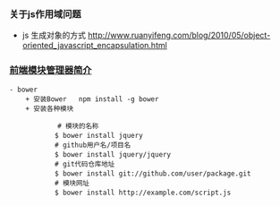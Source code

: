 ### 关于js作用域问题


- js 生成对象的方式
    http://www.ruanyifeng.com/blog/2010/05/object-oriented_javascript_encapsulation.html 


### [前端模块管理器简介](http://www.ruanyifeng.com/blog/2014/09/package-management.html)

    - bower
        + 安装Bower   npm install -g bower
        + 安装各种模块  

                # 模块的名称
            　　$ bower install jquery
            　　# github用户名/项目名
            　　$ bower install jquery/jquery
            　　# git代码仓库地址
            　　$ bower install git://github.com/user/package.git
            　　# 模块网址
            　　$ bower install http://example.com/script.js




    


